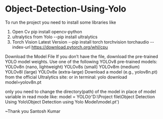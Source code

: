 # Object-Detection-Using-Yolo

To run the project you need to install some libraries like
1. Open Cv    pip install opencv-python
2. ultralytics from Yolo  --pip install ultralytics
3. Torch Vision Latest Version  --pip install torch torchvision torchaudio --index-url https://download.pytorch.org/whl/cpu

Download the Model File
If you don’t have the file, download the pre-trained YOLO model weights. Use one of the following YOLOv8 pre-trained models:
YOLOv8n (nano, lightweight)
YOLOv8s (small)
YOLOv8m (medium)
YOLOv8l (large)
YOLOv8x (extra-large)
Download a model (e.g., yolov8n.pt) from the official Ultralytics site: 
or in terminal:
yolo download model=yolov8n.pt

only you need to change the directory(path) of the model in place of model variable in read mode
like: 
model = YOLO(r'D:\Project file\Object Detection Using Yolo\Object Detection using Yolo Model\model.pt')

~Thank you
Santosh Kumar

